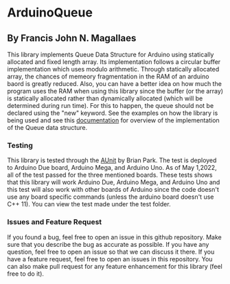 # ArduinoQueue
## By Francis John N. Magallaes

This library implements Queue Data Structure for Arduino using statically allocated and fixed length array. Its implementation follows a circular buffer implementation which uses modulo arithmetic. Through statically allocated array, the chances of memeory fragmentation in the RAM of an arduino baord is greatly reduced. Also, you can have a better idea on how much the program uses the RAM when using this library since the buffer (or the array) is statically allocated rather than dynamically allocated (which will be determined during run time). For this to happen, the queue should not be declared using the "new" keyword. See the examples on how the library is being used and see this [documentation](src/README.md) for overview of the implementation of the Queue data structure.

### Testing

This library is tested through the [AUnit](https://github.com/bxparks/AUnit) by Brian Park. The test is deployed to Arduino Due board, Arduino Mega, and Arduino Uno. As of May 1,2022, all of the test passed for the three mentioned boards. These tests shows that this library will work Arduino Due, Arduino Mega, and Arduino Uno and this test will also work with other boards of Arduino since the code doesn't use any board specific commands (unless the arduino board doesn't use C++ 11). You can view the test made under the test folder.

### Issues and Feature Request

If you found a bug, feel free to open an issue in this github repository. Make sure that you describe the bug as accurate as possible. If you have any question, feel free to open an issue so that we can discuss it there. If you have a feature request, feel free to open an issues in this repository. You can also make pull request for any feature enhancement for this library (feel free to do it).

